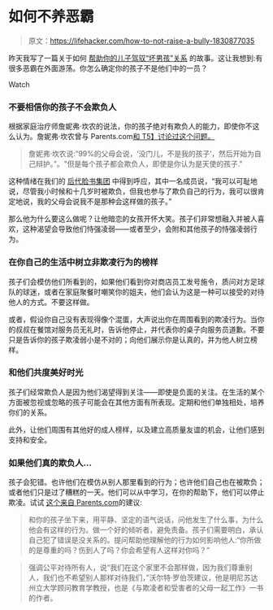 # 如何不养恶霸

> 原文：<https://lifehacker.com/how-to-not-raise-a-bully-1830877035>

昨天我写了一篇关于如何 [帮助你的儿子驾驭“坏男孩”关系](https://offspring.lifehacker.com/help-your-sons-navigate-mean-boy-relationships-1830826960) 的故事。这让我想到:有很多恶霸在外面游荡。你怎么确定你的孩子不是他们中的一员？

Watch

### 不要相信你的孩子不会欺负人

根据家庭治疗师詹妮弗·坎农的说法，你的孩子绝对有欺负人的能力，即使你不这么认为。詹妮弗·坎农曾与 Parents.com[和 T5】讨论过这个问题。](https://www.parents.com/kids/problems/bullying/when-your-child-is-the-bully/)

> 詹妮弗·坎农说:“99%的父母会说，‘没门儿，不是我的孩子’，然后开始为自己辩护。”。"但是每个孩子都会欺负人，即使是你认为是天使的孩子."

这种情绪在我们的 [后代脸书集团](https://www.facebook.com/groups/2018785615043946/) 中得到呼应，其中一名成员说，“我可以可耻地说，尽管我小时候和十几岁时被欺负，但我也参与了欺负自己的行为，我可以很肯定地说，我的父母会说我不是那种会这样做的孩子。”

那么他为什么要这么做呢？让他暗恋的女孩开怀大笑。孩子们非常想融入并被人喜欢，这种渴望会导致他们恃强凌弱——或者至少，会附和其他孩子的恃强凌弱行为。

### 在你自己的生活中树立非欺凌行为的榜样

孩子们会模仿他们所看到的，如果他们看到你对商店员工发号施令，质问对方足球队的球迷，或者在家庭聚餐时嘲笑你的姐夫，他们会认为这是一种可以接受的对待他人的方式。不要这样做。

或者，假设你自己没有表现得像个混蛋，大声说出你在周围看到的欺凌行为。当你的叔叔在餐馆对服务员无礼时，告诉他停止，并代表你的桌子向服务员道歉。不要只是告诉你的孩子欺凌弱小是不对的；向他们展示你是认真的，并为他人树立榜样。

### 和他们共度美好时光

孩子们经常欺负人是因为他们渴望得到关注——即使是负面的关注。在生活的某个方面被忽视或忽略的孩子可能会在其他方面有所表现。定期和他们单独相处，培养你们的关系。

此外，让他们周围有其他好的成人榜样，以及建立高质量友谊的机会，让他们感到支持和安全。

### 如果他们真的欺负人...

孩子会犯错。也许他们在模仿从别人那里看到的行为；也许他们自己也在被欺负；或者他们只是过了糟糕的一天。他们可以从中学习，在你的帮助下，他们可以停止欺凌。试试 [这个来自 Parents.com](https://www.parents.com/kids/problems/bullying/when-your-child-is-the-bully/)的建议:

> 和你的孩子坐下来，用平静、坚定的语气说话，问他发生了什么事，为什么他会有这样的行为。做一个好的倾听者，避免责备。孩子们需要明白，承认自己犯了错误是没关系的。提问帮助他理解他的行为如何影响他人:“你所做的是尊重的吗？伤到人了吗？你会希望有人这样对你吗？”

> 强调公平对待所有人，说“我们在这个家里不会那样做，因为我们尊重别人，我们也不希望别人那样对待我们，”沃尔特·罗伯茨建议，他是明尼苏达州立大学顾问教育学教授，也是《与欺凌者和受害者的父母一起工作》一书的作者。